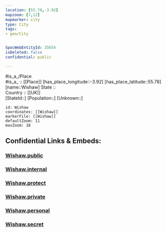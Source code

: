 ```yaml
---
location: [55.78,-3.92] 
mapzoom: [7,12] 
mapmarker: city 
type: City
tags:
- geo/City


SpocWebEntityId: 35654
isDeleted: false
confidential: public

---
```

#is_a_/Place  
#is_a_ :: [[Place]] 
[has_place_longitude::-3.92] 
[has_place_latitude::55.78] 
[name::Wishaw] 
State ::  
Country :: [[UK]]  
[StateId::] 
[Population::] 
[Unknown::] 


```leaflet
id: Wishaw
coordinates: [[Wishaw]] 
markerFile: [[Wishaw]] 
defaultZoom: 11 
maxZoom: 18
```


## Confidential Links & Embeds: 

### [Wishaw.public](/_public/\Earth\Continent\Europe\Europe~North\UK\Scotland\counties~Scotland\Lanarkshire~North\cities~Lanarkshire~NorthWishaw.public.md) 

### [Wishaw.internal](/_internal/\Earth\Continent\Europe\Europe~North\UK\Scotland\counties~Scotland\Lanarkshire~North\cities~Lanarkshire~NorthWishaw.internal.md) 

### [Wishaw.protect](/_protect/\Earth\Continent\Europe\Europe~North\UK\Scotland\counties~Scotland\Lanarkshire~North\cities~Lanarkshire~NorthWishaw.protect.md) 

### [Wishaw.private](/_private/\Earth\Continent\Europe\Europe~North\UK\Scotland\counties~Scotland\Lanarkshire~North\cities~Lanarkshire~NorthWishaw.private.md) 

### [Wishaw.personal](/_personal/\Earth\Continent\Europe\Europe~North\UK\Scotland\counties~Scotland\Lanarkshire~North\cities~Lanarkshire~NorthWishaw.personal.md) 

### [Wishaw.secret](/_secret/\Earth\Continent\Europe\Europe~North\UK\Scotland\counties~Scotland\Lanarkshire~North\cities~Lanarkshire~NorthWishaw.secret.md)


